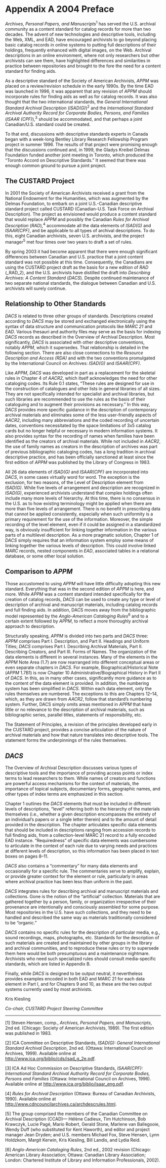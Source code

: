 # Appendix A 2004 Preface

_Archives, Personal Papers, and Manuscripts_<sup>1</sup> has served the U.S. archival community as a content standard for catalog records for more than two decades. The advent of new technologies and descriptive tools, including the Web, XML, and EAD, have encouraged archivists to go beyond placing basic  catalog records in online systems to putting full descriptions of their holdings, frequently enhanced with digital images, on the Web. Archival descriptions in an online environment, where not only researchers but other archivists can see them, have highlighted differences and similarities in practice between repositories and brought to the fore the need for a content standard for finding aids.

As a descriptive standard of the Society of American Archivists, _APPM_ was placed on a review/revision schedule in the early 1990s. By the time EAD was launched in 1996, it was apparent that any revision of _APPM_ should incorporate rules for finding aids as well as for catalog records. It was also thought that the two international standards, the _General International Standard Archival Description_ (_ISAD(G)_)<sup>2</sup> and the _International Standard Archival Authority Record for Corporate Bodies, Persons, and Families_ (_ISAAR (CPF)_),<sup>3</sup> should be accommodated, and that perhaps a joint Canadian/U.S. standard could be created.

To that end, discussions with descriptive standards experts in Canada began with a week-long Bentley Library Research Fellowship Program project in summer 1996. The results of that project were promising enough that the discussions continued and, in 1999, the Gladys Kreibel Delmas Foundation funded another joint meeting in Toronto, which produced the “Toronto Accord on Descriptive Standards.” It seemed that there was enough common ground to pursue a joint project.

## The CUSTARD Project

In 2001 the Society of American Archivists received a grant from the National Endowment for the Humanities, which was augmented by the Delmas Foundation, to embark on a joint U.S.-Canadian descriptive standard project called CUSTARD (Canadian-U.S. Task Force on Archival Description). The project as envisioned would produce a content standard that would replace _APPM_ and possibly the Canadian _Rules for Archival Description_ (_RAD_),<sup>4</sup> accommodate all the data elements of _ISAD(G)_ and _ISAAR(CPF)_, and be applicable to all types of archival descriptions. To do this, eight Canadian archivists, seven U.S. archivists, and the project manager<sup>5</sup> met four times over two years to draft a set of rules.

By spring 2003 it had become apparent that there were enough significant differences between Canadian and U.S. practice that a joint content standard was not possible at this time. Consequently, the Canadians are using the CUSTARD project draft as the basis for a new edition of _RAD_ (_RAD_2), and the U.S. archivists have distilled the draft into _Describing Archives: A Content Standard_ (_DACS_). Despite continued maintenance of two separate national standards, the dialogue between Canadian and U.S. archivists will surely continue.

## Relationship to Other Standards

_DACS_ is related to three other groups of standards. Descriptions created according to _DACS_ may be stored and exchanged electronically using the syntax of data structure and communication protocols like _MARC 21_ and _EAD_. Various thesauri and authority files may serve as the basis for indexing _DACS_ records as described in the Overview of Archival Description. Most significantly, _DACS_ is associated with other descriptive conventions, notably _APPM_, which it supersedes. That relationship is detailed in the following section. There are also close connections to the _Resource Description and Access (RDA)_ and with the two conventions promulgated by the International Council on Archives: _ISAD(G)_ and _ISAAR(CPF)_.

Like _APPM_, _DACS_ was developed in part as a replacement for the skeletal rules in Chapter 4 of _AACR2_, which itself acknowledges the need for other cataloging codes. Its Rule 0.1 states, “These rules are designed for use in the construction of catalogues and other lists in general libraries of all sizes. They are not specifically intended for specialist and archival libraries, but such libraries are recommended to use the rules as the basis of their cataloguing and to augment their provisions as necessary.” In this way, _DACS_ provides more specific guidance in the description of contemporary archival materials and eliminates some of the less user-friendly aspects of _AACR2_, including many abbreviations and the coded recording of uncertain dates, conventions necessitated by the space limitations of 3x5 catalog cards but no longer helpful or necessary in modern information systems. It also provides syntax for the recording of names when families have been identified as the creators of archival materials. While not included in _AACR2_, the use of family names as creators in the description of archives was part of previous bibliographic cataloging codes, has a long tradition in archival descriptive practice, and has been officially sanctioned at least since the first edition of _APPM_ was published by the Library of Congress in 1983.

All 26 data elements of _ISAD(G)_ and _ISAAR(CPF)_ are incorporated into _DACS_, in some cases virtually word for word. The exception is the exclusion, for two reasons, of the Level of Description element from _ISAD(G)_. While five levels of arrangement and description are recognized in _ISAD(G)_, experienced archivists understand that complex holdings often include many more levels of hierarchy. At this time, there is no consensus in the U.S. as to how existing terminology might be applied when there are more than five levels of arrangement. There is no benefit in prescribing data that cannot be applied consistently, especially when such uniformity is a primary requirement for the use of the information. Moreover, the simple recording of the level element, even if it could be assigned in a standardized way, is obviously insufficient for linking together information in the various parts of a multilevel description. As a more pragmatic solution, Chapter 1 of _DACS_ simply requires that an information system employ some means of linking together the various levels of description. This could involve linked _MARC_ records, nested components in _EAD_, associated tables in a relational database, or some other local solution.

## Comparison to _APPM_

Those accustomed to using _APPM_ will have little difficulty adopting this new standard. Everything that was in the second edition of _APPM_ is here, and more. While _APPM_ was a content standard intended specifically for the creation of catalog records, _DACS_ can be used to create any type or level of description of archival and manuscript materials, including catalog records and full finding aids. In addition, DACS moves away from the bibliographic model represented by the _Anglo-American Cataloging Rules_<sup>6</sup> and to a certain extent followed by _APPM_, to reflect a more thoroughly archival approach to description.

Structurally speaking, _APPM_ is divided into two parts and _DACS_ three: _APPM_ comprises Part I. Description, and Part II. Headings and Uniform Titles; _DACS_ comprises Part I. Describing Archival Materials, Part II. Describing Creators, and Part III. Forms of Names. The organization of the data elements is different in several instances. Many of the elements in the _APPM_ Note Area (1.7) are now rearranged into different conceptual areas or even separate chapters in _DACS_. For example, Biographical/Historical Note (_APPM_ 1.7B1) is now Chapter 10 Administrative/Biographical History in Part II of _DACS_. In this, as in many other cases, significantly more guidance as to the content of the data element is provided. In addition, the numbering system has been simplified in _DACS_. Within each data element, only the rules themselves are numbered. The exceptions to this are Chapters 12–14, which, as they are drawn from _AACR2_, follow that standard’s numbering system. Further, DACS simply omits areas mentioned in _APPM_ that have little or no relevance to the description of archival materials, such as bibliographic series, parallel titles, statements of responsibility, etc.

The Statement of Principles, a revision of the principles developed early in the CUSTARD project, provides a concise articulation of the nature of archival materials and how that nature translates into descriptive tools. The statement forms the underpinnings of the rules themselves.

## _DACS_

The Overview of Archival Description discusses various types of descriptive tools and the importance of providing access points or index terms to lead researchers to them. While names of creators and functions are powerful access mechanisms for the context of materials, the importance of topical subjects, documentary forms, geographic names, and other types of index terms are emphasized in this section.

Chapter 1 outlines the _DACS_ elements that must be included in different levels of descriptions, “level” referring both to the hierarchy of the materials themselves (i.e., whether a given description encompasses the entirety of an individual’s papers or a single letter therein) and to the amount of detail provided in the description. The chapter articulates specific data elements that should be included in descriptions ranging from accession records to full finding aids, from a collection-level MARC 21 record to a fully encoded EAD instance. “Requiredness” of specific data elements was cumbersome to articulate in the context of each rule due to varying needs and practices at different levels of description, so this information has been placed in text boxes on pages 8–11.

_DACS_ also contains a “commentary” for many data elements and occasionally for a specific rule. The commentaries serve to amplify, explain, or provide greater context for the element or rule, particularly in areas where archival practice has been less than uniform in the past.

_DACS_ integrates rules for describing archival and manuscript materials and collections. Gone is the notion of the “artificial” collection. Materials that are gathered together by a person, family, or organization irrespective of their provenance are intentionally and consciously assembled for some purpose. Most repositories in the U.S. have such collections, and they need to be handled and described the same way as materials traditionally considered to be “organic.”

_DACS_ contains no specific rules for the description of particular media, e.g., sound recordings, maps, photographs, etc. Standards for the description of such materials are created and maintained by other groups in the library and archival communities, and to reproduce these rules or try to supersede them here would be both presumptuous and a maintenance nightmare. Archivists who need such specialized rules should consult media-specific standards, which are listed in Appendix B.

Finally, while _DACS_ is designed to be output neutral, it nevertheless provides examples encoded in both EAD and MARC 21 for each data element in Part I, and for Chapters 9 and 10, as these are the two output systems currently used by most archivists.

Kris Kiesling

_Co-chair, CUSTARD Project Steering Committee_

* * *

[1] Steven Hensen, comp., _Archives, Personal Papers, and Manuscripts_, 2nd ed. (Chicago: Society of American Archivists, 1989). The first edition was published in 1983.

[2] ICA Committee on Descriptive Standards, _ISAD(G): General International Standard Archival Description_, 2nd ed. (Ottawa: International Council on Archives, 1999). Available online at <http://www.ica.org/biblio/cds/isad_g_2e.pdf>.

[3] ICA Ad Hoc Commission on Descriptive Standards, _ISAAR(CPF): International Standard Archival Authority Record for Corporate Bodies, Persons and Families_ (Ottawa: International Council on Archives, 1996). Available online at <http://www.ica.org/biblio/isaar_eng.pdf>.

[4] _Rules for Archival Description_ (Ottawa: Bureau of Canadian Archivists, 1990). Available online at <http://www.cdncouncilarchives.ca/archdescrules.html>.

[5] The group comprised the members of the Canadian Committee on Archival Description (CCAD)— Hélène Cadieux, Tim Hutchinson, Bob Krawczyk, Lucie Pagé, Mario Robert, Gerald Stone, Marlene van Ballegooie, Wendy Duff (who substituted for Kent Haworth), and editor and project manager Jean Dryden; and U.S. members Michael Fox, Steve Hensen, Lynn Holdzkom, Margit Kerwin, Kris Kiesling, Bill Landis, and Lydia Reid.

[6] _Anglo-American Cataloging Rules_, 2nd ed., 2002 revision (Chicago: American Library Association; Ottawa: Canadian Library Association; London: Chartered Institute of Library and Information Professionals, 2002).
